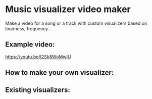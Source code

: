 # Music visualizer video maker
Make a video for a song or a track with custom visualizers based on loudness, frequency...

## Example video:
https://youtu.be/I2Sk8WoMwIU

## How to make your own visualizer:

## Existing visualizers:
